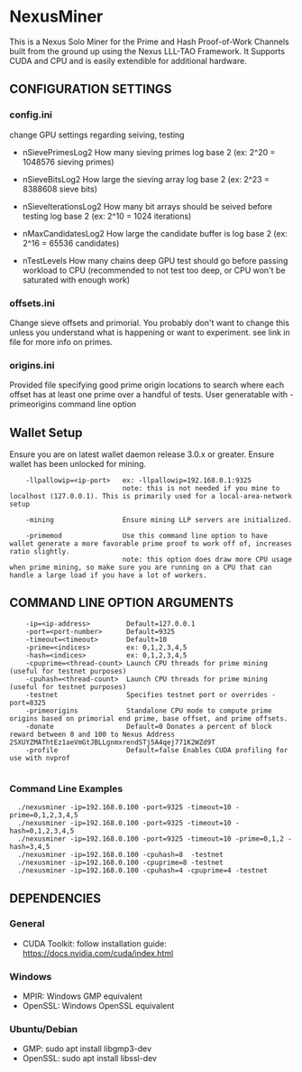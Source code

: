 # NexusMiner

This is a Nexus Solo Miner for the Prime and Hash Proof-of-Work Channels built from the ground up using the Nexus LLL-TAO Framework. It Supports CUDA and CPU and is easily extendible for additional hardware.


## CONFIGURATION SETTINGS

### config.ini

change GPU settings regarding seiving, testing

* nSievePrimesLog2
     How many sieving primes log base 2 (ex: 2^20 = 1048576 sieving primes)

* nSieveBitsLog2
     How large the sieving array log base 2 (ex: 2^23 = 8388608 sieve bits)

* nSieveIterationsLog2
     How many bit arrays should be seived before testing log base 2 (ex: 2^10 = 1024 iterations)

* nMaxCandidatesLog2
     How large the candidate buffer is log base 2 (ex: 2^16 = 65536 candidates)

* nTestLevels
     How many chains deep GPU test should go before passing workload to CPU
     (recommended to not test too deep, or CPU won't be saturated with enough work)


### offsets.ini

Change sieve offsets and primorial. You probably don't want to
change this unless you understand what is happening or want to experiment. see link
in file for more info on primes.

### origins.ini

Provided file specifying good prime origin locations to search where each offset has at least one prime over a handful of tests.
User generatable with -primeorigins command line option


## Wallet Setup

Ensure you are on latest wallet daemon release 3.0.x or greater. Ensure wallet has been unlocked for mining.

```
    -llpallowip=<ip-port>   ex: -llpallowip=192.168.0.1:9325
                            note: this is not needed if you mine to localhost (127.0.0.1). This is primarily used for a local-area-network setup

    -mining                 Ensure mining LLP servers are initialized.

    -primemod               Use this command line option to have wallet generate a more favorable prime proof to work off of, increases ratio slightly.
                            note: this option does draw more CPU usage when prime mining, so make sure you are running on a CPU that can handle a large load if you have a lot of workers.
```



## COMMAND LINE OPTION ARGUMENTS

```
    -ip=<ip-address>         Default=127.0.0.1
    -port=<port-number>      Default=9325
    -timeout=<timeout>       Default=10
    -prime=<indices>         ex: 0,1,2,3,4,5
    -hash=<indices>          ex: 0,1,2,3,4,5
    -cpuprime=<thread-count> Launch CPU threads for prime mining (useful for testnet purposes)
    -cpuhash=<thread-count>  Launch CPU threads for prime mining (useful for testnet purposes)
    -testnet                 Specifies testnet port or overrides -port=8325
    -primeorigins            Standalone CPU mode to compute prime origins based on primorial end prime, base offset, and prime offsets.
    -donate                  Default=0 Donates a percent of block reward between 0 and 100 to Nexus Address 2SXUYZMAThtEz1aeVmGtJBLLgnmxrendSTj5A4qej771K2WZd9T
    -profile                 Default=false Enables CUDA profiling for use with nvprof
    
```

### Command Line Examples

```
  ./nexusminer -ip=192.168.0.100 -port=9325 -timeout=10 -prime=0,1,2,3,4,5
  ./nexusminer -ip=192.168.0.100 -port=9325 -timeout=10 -hash=0,1,2,3,4,5
  ./nexusminer -ip=192.168.0.100 -port=9325 -timeout=10 -prime=0,1,2 -hash=3,4,5
  ./nexusminer -ip=192.168.0.100 -cpuhash=8  -testnet
  ./nexusminer -ip=192.168.0.100 -cpuprime=8 -testnet
  ./nexusminer -ip=192.168.0.100 -cpuhash=4 -cpuprime=4 -testnet
```

## DEPENDENCIES

### General

* CUDA Toolkit: follow installation guide: https://docs.nvidia.com/cuda/index.html

### Windows

* MPIR: Windows GMP equivalent
* OpenSSL: Windows OpenSSL equivalent

### Ubuntu/Debian

* GMP:          sudo apt install libgmp3-dev
* OpenSSL:      sudo apt install libssl-dev
